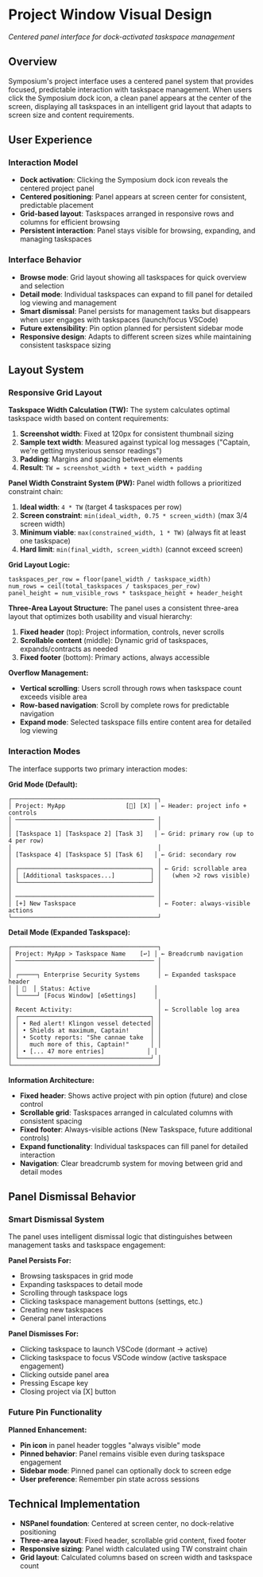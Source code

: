 # Project Window Visual Design

*Centered panel interface for dock-activated taskspace management*

## Overview

Symposium's project interface uses a centered panel system that provides focused, predictable interaction with taskspace management. When users click the Symposium dock icon, a clean panel appears at the center of the screen, displaying all taskspaces in an intelligent grid layout that adapts to screen size and content requirements.

## User Experience

### Interaction Model
- **Dock activation**: Clicking the Symposium dock icon reveals the centered project panel
- **Centered positioning**: Panel appears at screen center for consistent, predictable placement
- **Grid-based layout**: Taskspaces arranged in responsive rows and columns for efficient browsing
- **Persistent interaction**: Panel stays visible for browsing, expanding, and managing taskspaces

### Interface Behavior
- **Browse mode**: Grid layout showing all taskspaces for quick overview and selection
- **Detail mode**: Individual taskspaces can expand to fill panel for detailed log viewing and management
- **Smart dismissal**: Panel persists for management tasks but disappears when user engages with taskspaces (launch/focus VSCode)
- **Future extensibility**: Pin option planned for persistent sidebar mode
- **Responsive design**: Adapts to different screen sizes while maintaining consistent taskspace sizing

## Layout System

### Responsive Grid Layout

**Taskspace Width Calculation (TW):**
The system calculates optimal taskspace width based on content requirements:

1. **Screenshot width**: Fixed at 120px for consistent thumbnail sizing
2. **Sample text width**: Measured against typical log messages ("Captain, we're getting mysterious sensor readings")
3. **Padding**: Margins and spacing between elements
4. **Result**: `TW = screenshot_width + text_width + padding`

**Panel Width Constraint System (PW):**
Panel width follows a prioritized constraint chain:

1. **Ideal width**: `4 * TW` (target 4 taskspaces per row)
2. **Screen constraint**: `min(ideal_width, 0.75 * screen_width)` (max 3/4 screen width)
3. **Minimum viable**: `max(constrained_width, 1 * TW)` (always fit at least one taskspace)
4. **Hard limit**: `min(final_width, screen_width)` (cannot exceed screen)

**Grid Layout Logic:**
```
taskspaces_per_row = floor(panel_width / taskspace_width)
num_rows = ceil(total_taskspaces / taskspaces_per_row)
panel_height = num_visible_rows * taskspace_height + header_height
```

**Three-Area Layout Structure:**
The panel uses a consistent three-area layout that optimizes both usability and visual hierarchy:

1. **Fixed header** (top): Project information, controls, never scrolls
2. **Scrollable content** (middle): Dynamic grid of taskspaces, expands/contracts as needed  
3. **Fixed footer** (bottom): Primary actions, always accessible

**Overflow Management:**
- **Vertical scrolling**: Users scroll through rows when taskspace count exceeds visible area
- **Row-based navigation**: Scroll by complete rows for predictable navigation
- **Expand mode**: Selected taskspace fills entire content area for detailed log viewing

### Interaction Modes

The interface supports two primary interaction modes:

**Grid Mode (Default):**
```
┌─────────────────────────────────────────┐
│ Project: MyApp                 [📌] [X] │ ← Header: project info + controls
│ ─────────────────────────────────────── │
│                                         │
│ [Taskspace 1] [Taskspace 2] [Task 3]   │ ← Grid: primary row (up to 4 per row)
│                                         │
│ [Taskspace 4] [Taskspace 5] [Task 6]   │ ← Grid: secondary row
│                                         │
│ ┌─────────────────────────────────────┐ │ ← Grid: scrollable area
│ │ [Additional taskspaces...]          │ │   (when >2 rows visible)
│ └─────────────────────────────────────┘ │
│                                         │
│ ─────────────────────────────────────── │
│ [+] New Taskspace                       │ ← Footer: always-visible actions
└─────────────────────────────────────────┘
```

**Detail Mode (Expanded Taskspace):**
```
┌─────────────────────────────────────────┐
│ Project: MyApp > Taskspace Name    [↩] │ ← Breadcrumb navigation
│ ─────────────────────────────────────── │
│                                         │
│ ┌─────┐ Enterprise Security Systems     │ ← Expanded taskspace header
│ │ 📸  │ Status: Active                  │
│ └─────┘ [Focus Window] [⚙Settings]     │
│                                         │
│ Recent Activity:                        │ ← Scrollable log area
│ ┌─────────────────────────────────────┐ │
│ │ • Red alert! Klingon vessel detected│ │
│ │ • Shields at maximum, Captain!      │ │
│ │ • Scotty reports: "She cannae take  │ │
│ │   much more of this, Captain!"      │ │
│ │ • [... 47 more entries]            │ │
│ └─────────────────────────────────────┘ │
└─────────────────────────────────────────┘
```

**Information Architecture:**
- **Fixed header**: Shows active project with pin option (future) and close control
- **Scrollable grid**: Taskspaces arranged in calculated columns with consistent spacing
- **Fixed footer**: Always-visible actions (New Taskspace, future additional controls)
- **Expand functionality**: Individual taskspaces can fill panel for detailed interaction
- **Navigation**: Clear breadcrumb system for moving between grid and detail modes

## Panel Dismissal Behavior

### Smart Dismissal System
The panel uses intelligent dismissal logic that distinguishes between management tasks and taskspace engagement:

**Panel Persists For:**
- Browsing taskspaces in grid mode
- Expanding taskspaces to detail mode
- Scrolling through taskspace logs
- Clicking taskspace management buttons (settings, etc.)
- Creating new taskspaces
- General panel interactions

**Panel Dismisses For:**
- Clicking taskspace to launch VSCode (dormant → active)
- Clicking taskspace to focus VSCode window (active taskspace engagement)
- Clicking outside panel area
- Pressing Escape key
- Closing project via [X] button

### Future Pin Functionality
**Planned Enhancement:**
- **Pin icon** in panel header toggles "always visible" mode
- **Pinned behavior**: Panel remains visible even during taskspace engagement
- **Sidebar mode**: Pinned panel can optionally dock to screen edge
- **User preference**: Remember pin state across sessions

## Technical Implementation

- **NSPanel foundation**: Centered at screen center, no dock-relative positioning
- **Three-area layout**: Fixed header, scrollable grid content, fixed footer
- **Responsive sizing**: Panel width calculated using TW constraint chain
- **Grid layout**: Calculated columns based on screen width and taskspace count